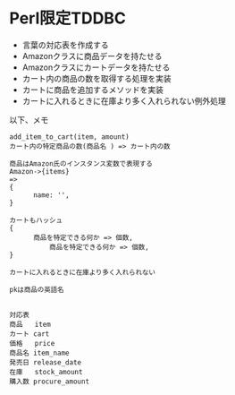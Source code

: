 # Perl限定TDDBC

* 言葉の対応表を作成する
* Amazonクラスに商品データを持たせる
* Amazonクラスにカートデータを持たせる
* カート内の商品の数を取得する処理を実装
* カートに商品を追加するメソッドを実装
* カートに入れるときに在庫より多く入れられない例外処理

以下、メモ

```
add_item_to_cart(item, amount)
カート内の特定商品の数(商品名 ) => カート内の数

商品はAmazon氏のインスタンス変数で表現する
Amazon->{items}
=>
{
      name: '',
}

カートもハッシュ
{
      商品を特定できる何か => 個数,
          商品を特定できる何か => 個数,
}

カートに入れるときに在庫より多く入れられない

pkは商品の英語名


対応表
商品   item
カート cart
価格   price
商品名 item_name
発売日 release_date
在庫   stock_amount
購入数 procure_amount
```
